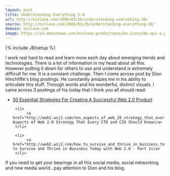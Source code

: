 ```yaml
---
layout: post
title: Understanding Everything 2.0
url: http://kinlane.com/2009/03/26/understanding-everything-20/
source: http://kinlane.com/2009/03/26/understanding-everything-20/
domain: kinlane.com
image: https://s3.amazonaws.com/kinlane-productions/bw-icons/bw-api-a.png
---
```

{% include JB/setup %}<p>
     I work real hard to read and learn more each day about emerging trends and technologies. There is a lot of information in my head about all this. However putting it down for others to use and understand is extremely difficult for me. It is a constant challenge. Then I come across post by Dion Hinchliffe's blog postings. He constantly amazes me in his ability to articulate this stuff. Through words and his wonderful, distinct visuals. I came across 3 postings of his today that I think you all should read:
</p>

<ul class="mainlist">
     <li>
          <a href="http://web2.wsj2.com/50_essential_strategies_for_creating_a_successful_web_20_pr.htm">50 Essential Strategies For Creating A Successful Web 2.0 Product</a>
     </li>

     <li>
          <a href="http://web2.wsj2.com/ten_aspects_of_web_20_strategy_that_every_cto_and_cio_shoul.htm">Ten Aspects of Web 2.0 Strategy That Every CTO and CIO Should Know</a>
     </li>

     <li>
          <a href="http://web2.wsj2.com/how_to_survive_and_thrive_in_business_today_with_web_20__p.htm">How to Survive and Thrive in Business Today with Web 2.0 - Part 1</a>
     </li>
</ul>

<p>
     If you need to get your bearings in all this social media, social networking and new media world...pay attention to Dion and his blog.
</p>